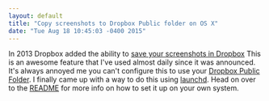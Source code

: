 ```yaml
---
layout: default
title: "Copy screenshots to Dropbox Public folder on OS X"
date: "Tue Aug 18 10:45:03 -0400 2015"
---
```


In 2013 Dropbox added the ability to [save your screenshots in Dropbox][] This
is an awesome feature that I've used almost daily since it was announced. It's
always annoyed me you can't configure this to use your [Dropbox Public
Folder][]. I finally came up with a way to do this using [launchd][]. Head on
over to the [README][dropbox-screenshots-plist] for more info on how to set it
up on your own system.

[save your screenshots in Dropbox]: https://blogs.dropbox.com/dropbox/2013/09/save-your-screenshots-in-dropbox/
[Dropbox Public Folder]: https://www.dropbox.com/help/16
[launchd]: https://developer.apple.com/library/prerelease/mac/documentation/Darwin/Reference/ManPages/man8/launchd.8.html
[dropbox-screenshots-plist]: https://github.com/itspriddle/dropbox-screenshots-plist

